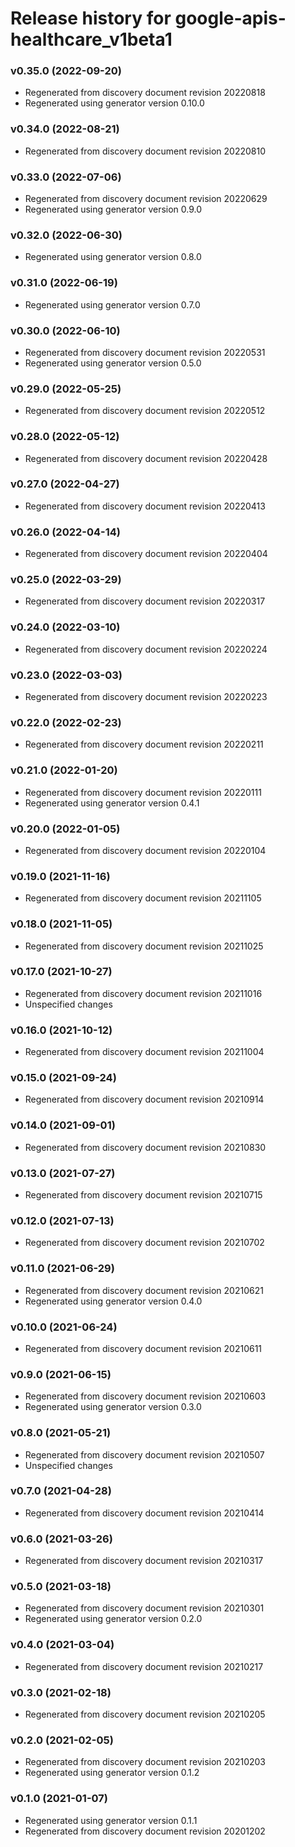 # Release history for google-apis-healthcare_v1beta1

### v0.35.0 (2022-09-20)

* Regenerated from discovery document revision 20220818
* Regenerated using generator version 0.10.0

### v0.34.0 (2022-08-21)

* Regenerated from discovery document revision 20220810

### v0.33.0 (2022-07-06)

* Regenerated from discovery document revision 20220629
* Regenerated using generator version 0.9.0

### v0.32.0 (2022-06-30)

* Regenerated using generator version 0.8.0

### v0.31.0 (2022-06-19)

* Regenerated using generator version 0.7.0

### v0.30.0 (2022-06-10)

* Regenerated from discovery document revision 20220531
* Regenerated using generator version 0.5.0

### v0.29.0 (2022-05-25)

* Regenerated from discovery document revision 20220512

### v0.28.0 (2022-05-12)

* Regenerated from discovery document revision 20220428

### v0.27.0 (2022-04-27)

* Regenerated from discovery document revision 20220413

### v0.26.0 (2022-04-14)

* Regenerated from discovery document revision 20220404

### v0.25.0 (2022-03-29)

* Regenerated from discovery document revision 20220317

### v0.24.0 (2022-03-10)

* Regenerated from discovery document revision 20220224

### v0.23.0 (2022-03-03)

* Regenerated from discovery document revision 20220223

### v0.22.0 (2022-02-23)

* Regenerated from discovery document revision 20220211

### v0.21.0 (2022-01-20)

* Regenerated from discovery document revision 20220111
* Regenerated using generator version 0.4.1

### v0.20.0 (2022-01-05)

* Regenerated from discovery document revision 20220104

### v0.19.0 (2021-11-16)

* Regenerated from discovery document revision 20211105

### v0.18.0 (2021-11-05)

* Regenerated from discovery document revision 20211025

### v0.17.0 (2021-10-27)

* Regenerated from discovery document revision 20211016
* Unspecified changes

### v0.16.0 (2021-10-12)

* Regenerated from discovery document revision 20211004

### v0.15.0 (2021-09-24)

* Regenerated from discovery document revision 20210914

### v0.14.0 (2021-09-01)

* Regenerated from discovery document revision 20210830

### v0.13.0 (2021-07-27)

* Regenerated from discovery document revision 20210715

### v0.12.0 (2021-07-13)

* Regenerated from discovery document revision 20210702

### v0.11.0 (2021-06-29)

* Regenerated from discovery document revision 20210621
* Regenerated using generator version 0.4.0

### v0.10.0 (2021-06-24)

* Regenerated from discovery document revision 20210611

### v0.9.0 (2021-06-15)

* Regenerated from discovery document revision 20210603
* Regenerated using generator version 0.3.0

### v0.8.0 (2021-05-21)

* Regenerated from discovery document revision 20210507
* Unspecified changes

### v0.7.0 (2021-04-28)

* Regenerated from discovery document revision 20210414

### v0.6.0 (2021-03-26)

* Regenerated from discovery document revision 20210317

### v0.5.0 (2021-03-18)

* Regenerated from discovery document revision 20210301
* Regenerated using generator version 0.2.0

### v0.4.0 (2021-03-04)

* Regenerated from discovery document revision 20210217

### v0.3.0 (2021-02-18)

* Regenerated from discovery document revision 20210205

### v0.2.0 (2021-02-05)

* Regenerated from discovery document revision 20210203
* Regenerated using generator version 0.1.2

### v0.1.0 (2021-01-07)

* Regenerated using generator version 0.1.1
* Regenerated from discovery document revision 20201202

